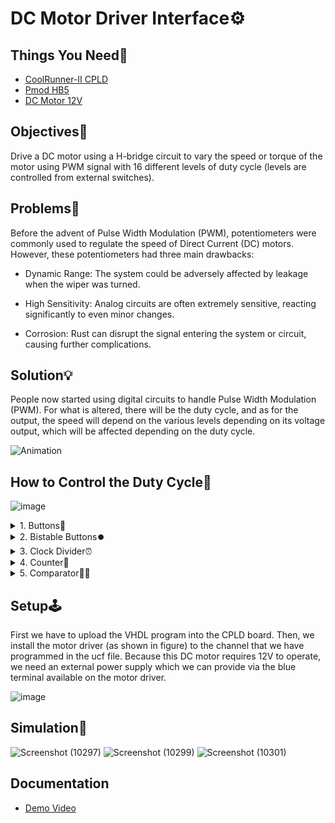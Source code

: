 # DC Motor Driver Interface⚙️

## Things You Need🎒
- <a href="https://www.xilinx.com/publications/products/cpld/coolrunnerii-product-brief.pdf"> CoolRunner-II CPLD </a>
- <a href="https://digilent.com/reference/pmod/pmodhb5/reference-manual?redirect=1"> Pmod HB5 </a>
- <a href="https://digilent.com/shop/dc-motor-gearbox-1-19-gear-ratio-custom-12v-motor-designed-for-digilent-robot-kits/"> DC Motor 12V </a>

## Objectives🎯
Drive a DC motor using a H-bridge circuit to vary the speed or torque of the motor using PWM signal with 16 different levels of duty cycle (levels are controlled from external switches).

## Problems🚨
Before the advent of Pulse Width Modulation (PWM), potentiometers were commonly used to regulate the speed of Direct Current (DC) motors. However, these potentiometers had three main drawbacks:

- Dynamic Range: The system could be adversely affected by leakage when the wiper was turned.

- High Sensitivity: Analog circuits are often extremely sensitive, reacting significantly to even minor changes.

- Corrosion: Rust can disrupt the signal entering the system or circuit, causing further complications.

## Solution💡
People now started using digital circuits to handle Pulse Width Modulation (PWM). For what is altered, there will be the duty cycle, and as for the output, the speed will depend on the various levels depending on its voltage output, which will be affected depending on the duty cycle.

![Animation](https://github.com/kev-nat/DC-Motor-Driver-Interface/assets/97384711/58d82f5f-f5f7-4bea-85d6-762e97fb357e)

## How to Control the Duty Cycle🔁
![image](https://github.com/kev-nat/DC-Motor-Driver-Interface/assets/97384711/1115b11c-30ee-4467-af3b-52cdcea37e06)

<details>
<summary> 1. Buttons🔘 </summary>
  There will be 2 buttons of which will be used in the CoolRunner-II CPLD to change the PWM of the DC motor. One of the buttons will allow the speed to accelerate, and the other will reset the system.

  ![image](https://github.com/kev-nat/DC-Motor-Driver-Interface/assets/97384711/80056a4f-db29-4b28-9306-704853b2eb92)
  
</details>

<details>
<summary> 2. Bistable Buttons⏺️ </summary>
On the bistable button, there are 3 inputs from the button, a clock divider output, and a reset. The output button will then be used to control the PWM for the DC motor. In this bistable button there are two states where the button is pressed and the button is not pressed. If the button is pressed, there will be output 1, if not pressed, the output will be 0. The output of the bistable button will be connected to the clock enable input on counter A.

![image](https://github.com/kev-nat/DC-Motor-Driver-Interface/assets/97384711/2df596d0-19fe-4c8e-9b6a-72c9eecbd977)
  
</details>

<details>
<summary> 3. Clock Divider⏰ </summary>
Clock Divider has 2 inputs, namely the MHz clock taken from CoolRunner-II CPLD and Reset. And ClockDivOut works to divide the clock signal. The clock divider will divide the clock from the input so that the
output of the clock is not speed and will be around 2KHz to drive the DC motor. Within the Clock divider, 2 signals are created, the counter as integers 1 to 4000 inside the counter, and the tmp signal which is coupled to the ClockDivOut output. In the Clock Divider process, the clock that gets the input from will make the counter inside the Clock divider go up to 2000, where then the output will give a high signal until the counter is at 4000, reset to 1, and at the same time make the output low.

![image](https://github.com/kev-nat/DC-Motor-Driver-Interface/assets/97384711/6d107d64-1a21-44c6-b79c-7592f6af0c23)
  
</details>

<details>
<summary> 4. Counter🔄 </summary>
  - Counter A:
  Each time Counter A gets from the pressed button, the signal connected to the output will add 1 bit up to 1111. If the output is 1111 and the button is pressed, the output will return to 0000. But, if the     reset button is pressed, the counter will return to 0000.

  - Counter B
  Each time Counter B gets input from the clock divider, the output signal will add 1 bit up to 1111. Once the output reaches 1111, the counter will then flip to 0000 and repeat as long as there is an input clock. If the reset button is pressed, the counter will return to 0000.

![image](https://github.com/kev-nat/DC-Motor-Driver-Interface/assets/97384711/94218d8d-ddf0-4c8a-80e5-564235a9e957)

</details>

<details>
<summary> 5. Comparator🤷‍♀️ </summary>
The comparator compares the output of Counter A and Counter B to get the PWM. Inside, the process is that if the output of Counter A is greater than Counter B, it means that the comparator will give a high output, otherwise the output will be low. The comparator can compare the 2 comparators because both counters A and B are connected to the same clock divider, and the 2 output counters will give the same output every second. Since both counters are 4 bit equal, there will be 16 different speed levels.

![image](https://github.com/kev-nat/DC-Motor-Driver-Interface/assets/97384711/8aeb00d4-dd62-48a0-a684-e0c0c2b4729a)
  
</details>

## Setup🕹️
First we have to upload the VHDL program into the CPLD board. Then, we install the motor driver (as shown in figure) to the channel that we have programmed in the ucf file. Because this DC motor requires 12V to operate, we need an external power supply which we can provide via the blue terminal available on the motor driver.

![image](https://github.com/kev-nat/DC-Motor-Driver-Interface/assets/97384711/3d5bba2f-3c62-4fa6-8b05-2a55a8e6b15a)

## Simulation🏓
![Screenshot (10297)](https://github.com/kev-nat/DC-Motor-Driver-Interface/assets/97384711/1ba625bb-fea6-4161-9da8-c6bd34eded3d)
![Screenshot (10299)](https://github.com/kev-nat/DC-Motor-Driver-Interface/assets/97384711/e2ca6250-2e20-4e2e-bbc7-2c427e4ed9fc)
![Screenshot (10301)](https://github.com/kev-nat/DC-Motor-Driver-Interface/assets/97384711/335935bb-daba-47e7-bca7-6612559091fe)

## Documentation
- <a href="https://youtube.com/shorts/nYx9Fdc90hw"> Demo Video </a>
